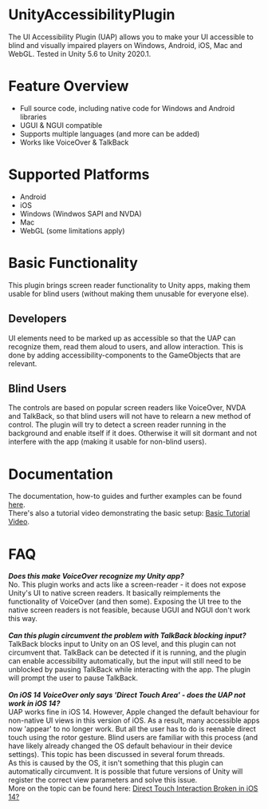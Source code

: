 # UnityAccessibilityPlugin
The UI Accessibility Plugin (UAP) allows you to make your UI accessible to blind and visually impaired players on Windows, Android, iOS, Mac and WebGL. 
Tested in Unity 5.6 to Unity 2020.1.

# Feature Overview
- Full source code, including native code for Windows and Android libraries
- UGUI & NGUI compatible
- Supports multiple languages (and more can be added)
- Works like VoiceOver & TalkBack

# Supported Platforms
- Android
- iOS
- Windows (Windwos SAPI and NVDA)
- Mac
- WebGL (some limitations apply)

# Basic Functionality
This plugin brings screen reader functionality to Unity apps, making them usable for blind users (without making 
them unusable for everyone else).

## Developers
UI elements need to be marked up as accessible so that the UAP can recognize them, read them aloud to users, 
and allow interaction. This is done by adding accessibility-components to the GameObjects that are relevant.

## Blind Users
The controls are based on popular screen readers like VoiceOver, NVDA and TalkBack, so that blind users will not 
have to relearn a new method of control.
The plugin will try to detect a screen reader running in the background and enable itself if it does. Otherwise 
it will sit dormant and not interfere with the app (making it usable for non-blind users).

# Documentation
The documentation, how-to guides and further examples can be found <a href="http://www.metalpopgames.com/assetstore/accessibility/doc/index.html">here</a>.<br>
There's also a tutorial video demonstrating the basic setup: <a href="https://www.youtube.com/watch?v=SJuQWf7p9T4">Basic Tutorial Video</a>.

# FAQ
<b>*Does this make VoiceOver recognize my Unity app?*</b><br>
No. This plugin works and acts like a screen-reader - it does not expose Unity's UI to native screen readers.
It basically reimplements the functionality of VoiceOver (and then some). Exposing the UI tree to the native 
screen readers is not feasible, because UGUI and NGUI don't work this way.
<br><br>
<b>*Can this plugin circumvent the problem with TalkBack blocking input?*</b><br>
TalkBack blocks input to Unity on an OS level, and this plugin can not circumvent that. 
TalkBack can be detected if it is running, and the plugin can enable accessibility automatically, but the 
input will still need to be unblocked by pausing TalkBack while interacting with the app.
The plugin will prompt the user to pause TalkBack.
<br><br>
<b>*On iOS 14 VoiceOver only says 'Direct Touch Area' - does the UAP not work in iOS 14?*</b><br>
UAP works fine in iOS 14. However, Apple changed the default behaviour for non-native UI views in this version of iOS. 
As a result, many accessible apps now 'appear' to no longer work. But all the user has to do is reenable direct touch 
using the rotor gesture. Blind users are familiar with this process (and have likely already changed the 
OS default behaviour in their device settings). This topic has been discussed in several forum threads.<br>
As this is caused by the OS, it isn't something that this plugin can automatically circumvent. It is possible 
that future versions of Unity will register the correct view parameters and solve this issue.<br>
More on the topic can be found here: <a href="https://developer.apple.com/forums/thread/663529">Direct Touch Interaction Broken in iOS 14?</a>

